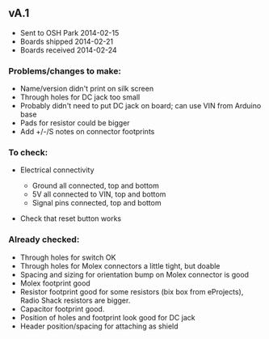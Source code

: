 ## vA.1

- Sent to OSH Park 2014-02-15
- Boards shipped 2014-02-21
- Boards received 2014-02-24

### Problems/changes to make:
- Name/version didn't print on silk screen
- Through holes for DC jack too small
- Probably didn't need to put DC jack on board; can use VIN from Arduino base
- Pads for resistor could be bigger
- Add +/-/S notes on connector footprints

### To check:
- Electrical connectivity
  - Ground all connected, top and bottom
  - 5V all connected to VIN, top and bottom
  - Signal pins connected, top and bottom
  
- Check that reset button works
	
### Already checked:
- Through holes for switch OK
- Through holes for Molex connectors a little tight, but doable
- Spacing and sizing for orientation bump on Molex connector is good
- Molex footprint good
- Resistor footprint good for some resistors (bix box from eProjects), Radio Shack resistors are bigger.
- Capacitor footprint good.
- Position of holes and footprint look good for DC jack
- Header position/spacing for attaching as shield
